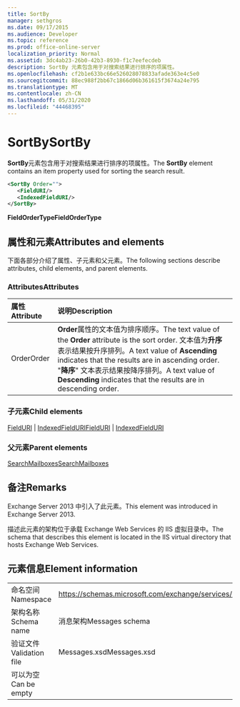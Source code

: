 ```yaml
---
title: SortBy
manager: sethgros
ms.date: 09/17/2015
ms.audience: Developer
ms.topic: reference
ms.prod: office-online-server
localization_priority: Normal
ms.assetid: 3dc4ab23-26b0-42b3-8930-f1c7eefecdeb
description: SortBy 元素包含用于对搜索结果进行排序的项属性。
ms.openlocfilehash: cf2b1e633bc66e526028078833afade363e4c5e0
ms.sourcegitcommit: 88ec988f2bb67c1866d06b361615f3674a24e795
ms.translationtype: MT
ms.contentlocale: zh-CN
ms.lasthandoff: 05/31/2020
ms.locfileid: "44468395"
---
```

# <a name="sortby"></a><span data-ttu-id="43253-103">SortBy</span><span class="sxs-lookup"><span data-stu-id="43253-103">SortBy</span></span>

<span data-ttu-id="43253-104">**SortBy**元素包含用于对搜索结果进行排序的项属性。</span><span class="sxs-lookup"><span data-stu-id="43253-104">The **SortBy** element contains an item property used for sorting the search result.</span></span> 
  
```XML
<SortBy Order="">
   <FieldURI/>
   <IndexedFieldURI/>
</SortBy>
```

 <span data-ttu-id="43253-105">**FieldOrderType**</span><span class="sxs-lookup"><span data-stu-id="43253-105">**FieldOrderType**</span></span>
## <a name="attributes-and-elements"></a><span data-ttu-id="43253-106">属性和元素</span><span class="sxs-lookup"><span data-stu-id="43253-106">Attributes and elements</span></span>

<span data-ttu-id="43253-107">下面各部分介绍了属性、子元素和父元素。</span><span class="sxs-lookup"><span data-stu-id="43253-107">The following sections describe attributes, child elements, and parent elements.</span></span>
  
### <a name="attributes"></a><span data-ttu-id="43253-108">Attributes</span><span class="sxs-lookup"><span data-stu-id="43253-108">Attributes</span></span>

|<span data-ttu-id="43253-109">**属性**</span><span class="sxs-lookup"><span data-stu-id="43253-109">**Attribute**</span></span>|<span data-ttu-id="43253-110">**说明**</span><span class="sxs-lookup"><span data-stu-id="43253-110">**Description**</span></span>|
|:-----|:-----|
|<span data-ttu-id="43253-111">Order</span><span class="sxs-lookup"><span data-stu-id="43253-111">Order</span></span>  <br/> |<span data-ttu-id="43253-112">**Order**属性的文本值为排序顺序。</span><span class="sxs-lookup"><span data-stu-id="43253-112">The text value of the **Order** attribute is the sort order.</span></span> <span data-ttu-id="43253-113">文本值为**升序**表示结果按升序排列。</span><span class="sxs-lookup"><span data-stu-id="43253-113">A text value of **Ascending** indicates that the results are in ascending order.</span></span> <span data-ttu-id="43253-114">"**降序**" 文本表示结果按降序排列。</span><span class="sxs-lookup"><span data-stu-id="43253-114">A text value of **Descending** indicates that the results are in descending order.</span></span>  <br/> |
   
### <a name="child-elements"></a><span data-ttu-id="43253-115">子元素</span><span class="sxs-lookup"><span data-stu-id="43253-115">Child elements</span></span>

<span data-ttu-id="43253-116">[FieldURI](fielduri.md)  | [IndexedFieldURI](indexedfielduri.md)</span><span class="sxs-lookup"><span data-stu-id="43253-116">[FieldURI](fielduri.md) | [IndexedFieldURI](indexedfielduri.md)</span></span>
  
### <a name="parent-elements"></a><span data-ttu-id="43253-117">父元素</span><span class="sxs-lookup"><span data-stu-id="43253-117">Parent elements</span></span>

[<span data-ttu-id="43253-118">SearchMailboxes</span><span class="sxs-lookup"><span data-stu-id="43253-118">SearchMailboxes</span></span>](searchmailboxes.md)
  
## <a name="remarks"></a><span data-ttu-id="43253-119">备注</span><span class="sxs-lookup"><span data-stu-id="43253-119">Remarks</span></span>

<span data-ttu-id="43253-120">Exchange Server 2013 中引入了此元素。</span><span class="sxs-lookup"><span data-stu-id="43253-120">This element was introduced in Exchange Server 2013.</span></span>
  
<span data-ttu-id="43253-121">描述此元素的架构位于承载 Exchange Web Services 的 IIS 虚拟目录中。</span><span class="sxs-lookup"><span data-stu-id="43253-121">The schema that describes this element is located in the IIS virtual directory that hosts Exchange Web Services.</span></span>
  
## <a name="element-information"></a><span data-ttu-id="43253-122">元素信息</span><span class="sxs-lookup"><span data-stu-id="43253-122">Element information</span></span>

|||
|:-----|:-----|
|<span data-ttu-id="43253-123">命名空间</span><span class="sxs-lookup"><span data-stu-id="43253-123">Namespace</span></span>  <br/> |https://schemas.microsoft.com/exchange/services/2006/messages  <br/> |
|<span data-ttu-id="43253-124">架构名称</span><span class="sxs-lookup"><span data-stu-id="43253-124">Schema name</span></span>  <br/> |<span data-ttu-id="43253-125">消息架构</span><span class="sxs-lookup"><span data-stu-id="43253-125">Messages schema</span></span>  <br/> |
|<span data-ttu-id="43253-126">验证文件</span><span class="sxs-lookup"><span data-stu-id="43253-126">Validation file</span></span>  <br/> |<span data-ttu-id="43253-127">Messages.xsd</span><span class="sxs-lookup"><span data-stu-id="43253-127">Messages.xsd</span></span>  <br/> |
|<span data-ttu-id="43253-128">可以为空</span><span class="sxs-lookup"><span data-stu-id="43253-128">Can be empty</span></span>  <br/> ||
   

